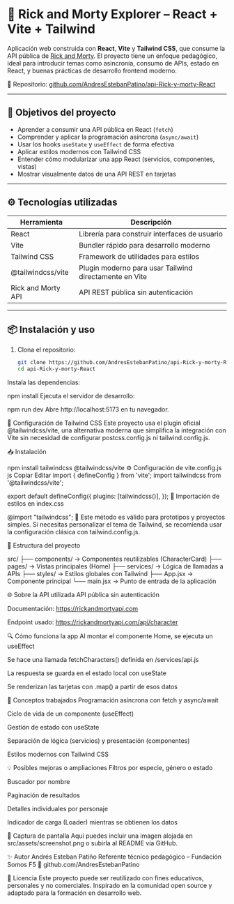 # 🧪 Rick and Morty Explorer – React + Vite + Tailwind

Aplicación web construida con **React**, **Vite** y **Tailwind CSS**, que consume la API pública de [Rick and Morty](https://rickandmortyapi.com). El proyecto tiene un enfoque pedagógico, ideal para introducir temas como asincronía, consumo de APIs, estado en React, y buenas prácticas de desarrollo frontend moderno.

🔗 Repositorio: [github.com/AndresEstebanPatino/api-Rick-y-morty-React](https://github.com/AndresEstebanPatino/api-Rick-y-morty-React)

---

## 🎯 Objetivos del proyecto

- Aprender a consumir una API pública en React (`fetch`)
- Comprender y aplicar la programación asíncrona (`async/await`)
- Usar los hooks `useState` y `useEffect` de forma efectiva
- Aplicar estilos modernos con Tailwind CSS
- Entender cómo modularizar una app React (servicios, componentes, vistas)
- Mostrar visualmente datos de una API REST en tarjetas

---

## ⚙️ Tecnologías utilizadas

| Herramienta        | Descripción                                         |
|--------------------|-----------------------------------------------------|
| React              | Librería para construir interfaces de usuario       |
| Vite               | Bundler rápido para desarrollo moderno              |
| Tailwind CSS       | Framework de utilidades para estilos                |
| @tailwindcss/vite  | Plugin moderno para usar Tailwind directamente en Vite |
| Rick and Morty API | API REST pública sin autenticación                  |

---

## 📦 Instalación y uso

1. Clona el repositorio:
   ```bash
   git clone https://github.com/AndresEstebanPatino/api-Rick-y-morty-React.git
   cd api-Rick-y-morty-React
Instala las dependencias:


npm install
Ejecuta el servidor de desarrollo:


npm run dev
Abre http://localhost:5173 en tu navegador.

🧠 Configuración de Tailwind CSS
Este proyecto usa el plugin oficial @tailwindcss/vite, una alternativa moderna que simplifica la integración con Vite sin necesidad de configurar postcss.config.js ni tailwind.config.js.

📥 Instalación

npm install tailwindcss @tailwindcss/vite
⚙️ Configuración de vite.config.js
js
Copiar
Editar
import { defineConfig } from 'vite';
import tailwindcss from '@tailwindcss/vite';

export default defineConfig({
  plugins: [tailwindcss()],
});
🎨 Importación de estilos en index.css

@import "tailwindcss";
🔎 Este método es válido para prototipos y proyectos simples. Si necesitas personalizar el tema de Tailwind, se recomienda usar la configuración clásica con tailwind.config.js.

📁 Estructura del proyecto
 
src/
├── components/       → Componentes reutilizables (CharacterCard)
├── pages/            → Vistas principales (Home)
├── services/         → Lógica de llamadas a APIs
├── styles/           → Estilos globales con Tailwind
├── App.jsx           → Componente principal
└── main.jsx          → Punto de entrada de la aplicación

🌐 Sobre la API utilizada
API pública sin autenticación

Documentación: https://rickandmortyapi.com

Endpoint usado: https://rickandmortyapi.com/api/character

🔍 Cómo funciona la app
Al montar el componente Home, se ejecuta un useEffect

Se hace una llamada fetchCharacters() definida en /services/api.js

La respuesta se guarda en el estado local con useState

Se renderizan las tarjetas con .map() a partir de esos datos

🧠 Conceptos trabajados
Programación asíncrona con fetch y async/await

Ciclo de vida de un componente (useEffect)

Gestión de estado con useState

Separación de lógica (servicios) y presentación (componentes)

Estilos modernos con Tailwind CSS

💡 Posibles mejoras o ampliaciones
Filtros por especie, género o estado

Buscador por nombre

Paginación de resultados

Detalles individuales por personaje

Indicador de carga (Loader) mientras se obtienen los datos

📸 Captura de pantalla
Aquí puedes incluir una imagen alojada en src/assets/screenshot.png o subirla al README vía GitHub.

✨ Autor
Andrés Esteban Patiño
Referente técnico pedagógico – Fundación Somos F5
📍 github.com/AndresEstebanPatino

📝 Licencia
Este proyecto puede ser reutilizado con fines educativos, personales y no comerciales.
Inspirado en la comunidad open source y adaptado para la formación en desarrollo web.